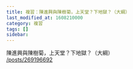 ```yaml
---
title: 複習：陳進興與陳樹菊，上天堂？下地獄？（大綱）
last_modified_at: 1608210000
category: 複習
tags: []
sidebar: 
---
```


<p>陳進興與陳樹菊，上天堂？下地獄？（大綱）<br/>
<a href="/posts/269196692" target="_blank">/posts/269196692</a></p>
<p> </p>
